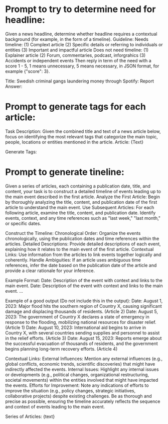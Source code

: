 # Prompt to try to determine need for headline:
Given a news headline, determine whether headline requires a contextual background (for example, in the form of a timeline). 
Guideline:
Needs timeline:  (1) Complext article (2) Specific details or referring to individuals or entities (3) Important and impactful article
Does not need timeline: (1) Explainer article (2) Forum, commentaries, podcast, inforgrahics (3) Accidents or independent events
Then reply in term of the need with a score 1 - 5, 1 means unnecessary, 5 means necessary, in JSON format, for example {"score": 3}.

Title: Swedish criminal gangs laundering money through Spotify: Report
Answer: 


# Prompt to generate tags for each article:
Task Description: Given the combined title and text of a news article below, focus on identifying the most relevant tags that categorize the main   topic, people, locations or entities mentioned in the article. 
Article:
{Text}

Generate Tags:




# Prompt to generate tineline:
Given a series of articles, each containing a publication date, title, and content, your task is to construct a detailed timeline of events leading up to the main event described in the first article.
Analyze the First Article: Begin by thoroughly analyzing the title, content, and publication date of the first article to understand the main event.
Use Subsequent Articles: For each following article, examine the title, content, and publication date. Identify events, context, and any time references such as "last week," "last month," or specific dates.

Construct the Timeline:
Chronological Order: Organize the events chronologically, using the publication dates and time references within the articles.
Detailed Descriptions: Provide detailed descriptions of each event, explaining how it relates to the main event of the first article.
Contextual Links: Use information from the articles to link events together logically and coherently.
Handle Ambiguities: If an article uses ambiguous time references, infer the date based on the publication date of the article and provide a clear rationale for your inference.

Example Format:
Date: Description of the event with context and links to the main event.
Date: Description of the event with context and links to the main event.
...

Example of a good output (Do not include this in the output):
Date: August 1, 2023: Major flood hits the southern region of Country X, causing significant damage and displacing thousands of residents. (Article 2)
Date: August 5, 2023: The government of Country X declares a state of emergency in response to the flooding, mobilizing national resources for disaster relief. (Article 1)
Date: August 10, 2023: International aid begins to arrive in Country X, with several countries sending supplies and personnel to assist in the relief efforts. (Article 3)
Date: August 15, 2023: Reports emerge about the successful evacuation of thousands of residents, and the government begins planning long-term recovery efforts. (Article 4)

Contextual Links:
External Influences: Mention any external influences (e.g., global conflicts, economic trends, scientific discoveries) that might have indirectly affected the events.
Internal Issues: Highlight any internal issues or developments (e.g., political changes, organizational restructuring, societal movements) within the entities involved that might have impacted the events.
Efforts for Improvement: Note any indications of efforts to improve the situation (e.g., policy changes, strategic initiatives, collaborative projects) despite existing challenges.
Be as thorough and precise as possible, ensuring the timeline accurately reflects the sequence and context of events leading to the main event.

Series of Articles: {text}